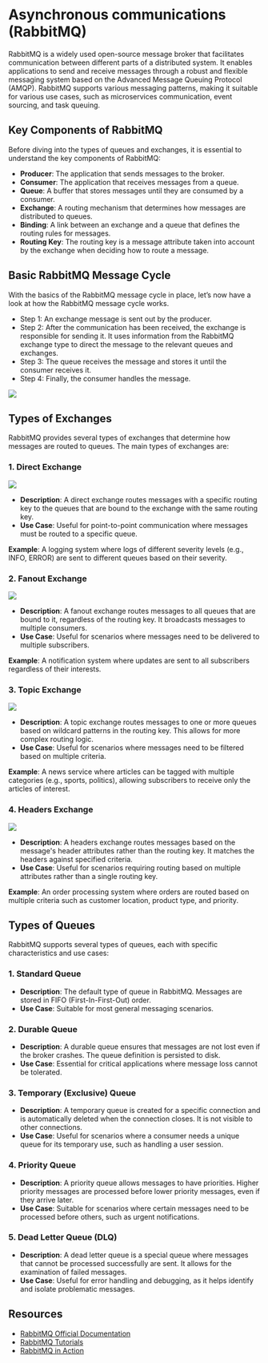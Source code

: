 # Asynchronous communications (RabbitMQ)

RabbitMQ is a widely used open-source message broker that facilitates communication between different parts of a distributed system. It enables applications to send and receive messages through a robust and flexible messaging system based on the Advanced Message Queuing Protocol (AMQP). RabbitMQ supports various messaging patterns, making it suitable for various use cases, such as microservices communication, event sourcing, and task queuing.

## Key Components of RabbitMQ

Before diving into the types of queues and exchanges, it is essential to understand the key components of RabbitMQ:

- **Producer**: The application that sends messages to the broker.
- **Consumer**: The application that receives messages from a queue.
- **Queue**: A buffer that stores messages until they are consumed by a consumer.
- **Exchange**: A routing mechanism that determines how messages are distributed to queues.
- **Binding**: A link between an exchange and a queue that defines the routing rules for messages.
- **Routing Key**: The routing key is a message attribute taken into account by the exchange when deciding how to route a message.

## Basic RabbitMQ Message Cycle
With the basics of the RabbitMQ message cycle in place, let’s now have a look at how the RabbitMQ message cycle works.

* Step 1: An exchange message is sent out by the producer.
* Step 2: After the communication has been received, the exchange is responsible for sending it. It uses information from the RabbitMQ exchange type to direct the message to the relevant queues and exchanges.
* Step 3: The queue receives the message and stores it until the consumer receives it.
* Step 4: Finally, the consumer handles the message.

![](images/rabbitMQ-message-cycle.webp)

## Types of Exchanges

RabbitMQ provides several types of exchanges that determine how messages are routed to queues. The main types of exchanges are:

### 1. Direct Exchange

![](images/exchange-direct.webp)

- **Description**: A direct exchange routes messages with a specific routing key to the queues that are bound to the exchange with the same routing key.
- **Use Case**: Useful for point-to-point communication where messages must be routed to a specific queue.

**Example**: A logging system where logs of different severity levels (e.g., INFO, ERROR) are sent to different queues based on their severity.

### 2. Fanout Exchange

![](images/exchange-fanout.webp)

- **Description**: A fanout exchange routes messages to all queues that are bound to it, regardless of the routing key. It broadcasts messages to multiple consumers.
- **Use Case**: Useful for scenarios where messages need to be delivered to multiple subscribers.

**Example**: A notification system where updates are sent to all subscribers regardless of their interests.

### 3. Topic Exchange

![](images/exhange-topic.webp)

- **Description**: A topic exchange routes messages to one or more queues based on wildcard patterns in the routing key. This allows for more complex routing logic.
- **Use Case**: Useful for scenarios where messages need to be filtered based on multiple criteria.

**Example**: A news service where articles can be tagged with multiple categories (e.g., sports, politics), allowing subscribers to receive only the articles of interest.

### 4. Headers Exchange

![](images/exchange-header.webp)

- **Description**: A headers exchange routes messages based on the message's header attributes rather than the routing key. It matches the headers against specified criteria.
- **Use Case**: Useful for scenarios requiring routing based on multiple attributes rather than a single routing key.

**Example**: An order processing system where orders are routed based on multiple criteria such as customer location, product type, and priority.

## Types of Queues

RabbitMQ supports several types of queues, each with specific characteristics and use cases:

### 1. Standard Queue

- **Description**: The default type of queue in RabbitMQ. Messages are stored in FIFO (First-In-First-Out) order.
- **Use Case**: Suitable for most general messaging scenarios.

### 2. Durable Queue

- **Description**: A durable queue ensures that messages are not lost even if the broker crashes. The queue definition is persisted to disk.
- **Use Case**: Essential for critical applications where message loss cannot be tolerated.

### 3. Temporary (Exclusive) Queue

- **Description**: A temporary queue is created for a specific connection and is automatically deleted when the connection closes. It is not visible to other connections.
- **Use Case**: Useful for scenarios where a consumer needs a unique queue for its temporary use, such as handling a user session.

### 4. Priority Queue

- **Description**: A priority queue allows messages to have priorities. Higher priority messages are processed before lower priority messages, even if they arrive later.
- **Use Case**: Suitable for scenarios where certain messages need to be processed before others, such as urgent notifications.

### 5. Dead Letter Queue (DLQ)

- **Description**: A dead letter queue is a special queue where messages that cannot be processed successfully are sent. It allows for the examination of failed messages.
- **Use Case**: Useful for error handling and debugging, as it helps identify and isolate problematic messages.

## Resources

- [RabbitMQ Official Documentation](https://www.rabbitmq.com/documentation.html)
- [RabbitMQ Tutorials](https://www.rabbitmq.com/getstarted.html)
- [RabbitMQ in Action](https://www.manning.com/books/rabbitmq-in-action)
